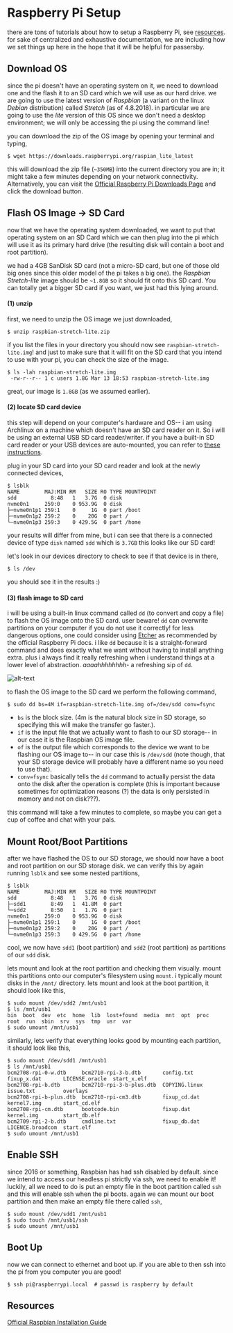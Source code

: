 # Raspberry Pi Setup
there are tons of tutorials about how to setup a Raspberry Pi, see [resources](#resources). for sake of centralized and exhaustive documentation, we are including how we set things up here in the hope that it will be helpful for passersby.

## Download OS
since the pi doesn't have an operating system on it, we need to download one and the flash it to an SD card which we will use as our hard drive. we are going to use the latest version of *Raspbian* (a variant on the linux *Debian* distribution) called *Stretch* (as of 4.8.2018). in particular we are going to use the *lite* version of this OS since we don't need a desktop environment; we will only be accessing the pi using the command line!

you can download the zip of the OS image by opening your terminal and typing,

``` shell
$ wget https://downloads.raspberrypi.org/raspian_lite_latest
```

this will download the zip file (`~350MB`) into the current directory you are in; it might take a few minutes depending on your network connectivity. Alternatively, you can visit the [Official Raspberry Pi Downloads Page](https://www.raspberrypi.org/downloads/raspbian/) and click the download button.

## Flash OS Image -> SD Card
now that we have the operating system downloaded, we want to put that operating system on an SD Card which we can then plug into the pi which will use it as its primary hard drive (the resulting disk will contain a boot and root partition).

we had a 4GB SanDisk SD card (not a micro-SD card, but one of those old big ones since this older model of the pi takes a big one). the *Raspbian Stretch-lite* image should be `~1.8GB` so it should fit onto this SD card. You can totally get a bigger SD card if you want, we just had this lying around.

#### (1) unzip
first, we need to unzip the OS image we just downloaded,

``` shell
$ unzip raspbian-stretch-lite.zip
```

if you list the files in your directory you should now see `raspbian-stretch-lite.img`! and just to make sure that it will fit on the SD card that you intend to use with your pi, you can check the size of the image.

``` shell
$ ls -lah raspbian-stretch-lite.img
 -rw-r--r-- 1 c users 1.8G Mar 13 18:53 raspbian-stretch-lite.img
```
great, our image is `1.8GB` (as we assumed earlier).

#### (2) locate SD card device
this step will depend on your computer's hardware and OS-- i am using Archlinux on a machine which doesn't have an SD card reader on it. So i will be using an external USB SD card reader/writer. if you have a built-in SD card reader or your USB devices are auto-mounted, you can refer to [these instructions](https://www.raspberrypi.org/documentation/installation/installing-images/README.md).

plug in your SD card into your SD card reader and look at the newly connected devices,

``` shell
$ lsblk
NAME        MAJ:MIN RM   SIZE RO TYPE MOUNTPOINT
sdd           8:48   1   3.7G  0 disk
nvme0n1     259:0    0 953.9G  0 disk
├─nvme0n1p1 259:1    0     1G  0 part /boot
├─nvme0n1p2 259:2    0    20G  0 part /
└─nvme0n1p3 259:3    0 429.5G  0 part /home
```
your results will differ from mine, but i can see that there is a connected device of type `disk` named `sdd` which is `3.7GB` this looks like our SD card!

let's look in our devices directory to check to see if that device is in there,

``` shell
$ ls /dev
```
you should see it in the results :)

#### (3) flash image to SD card
i will be using a built-in linux command called `dd` (to convert and copy a file) to flash the OS image onto the SD card. user beware! `dd` can overwrite partitions on your computer if you do not use it correctly! for less dangerous options, one could consider using [Etcher](https://etcher.io/) as recommended by the official Raspberry Pi docs. i like `dd` because it is a straight-forward command and does exactly what we want without having to install anything extra. plus i always find it really refreshing when i understand things at a lower level of abstraction. *aaaahhhhhhhh*- a refreshing sip of `dd`.


![alt-text](https://media.giphy.com/media/a0q8vE3WKTIzK/giphy.gif)

to flash the OS image to the SD card we perform the following command,

``` shell
$ sudo dd bs=4M if=raspbian-stretch-lite.img of=/dev/sdd conv=fsync
```

* `bs` is the block size. (4m is the natural block size in SD storage, so specifying this will make the transfer go faster.).
* `if` is the input file that we actually want to flash to our SD storage-- in our case it is the Raspbian OS image file.
* `of` is the output file which corresponds to the device we want to be flashing our OS image to-- in our case this is `/dev/sdd` (note though, that your SD storage device will probably have a different name so you need to use that).
* `conv=fsync` basically tells the `dd` command to actually persist the data onto the disk after the operation is complete (this is important because sometimes for optimization reasons (?) the data is only persisted in memory and not on disk???).

this command will take a few minutes to complete, so maybe you can get a cup of coffee and chat with your pals.

## Mount Root/Boot Partitions
after we have flashed the OS to our SD storage, we should now have a boot and root partition on our SD storage disk. we can verify this by again running `lsblk` and see some nested partitions,

``` shell
$ lsblk
NAME        MAJ:MIN RM   SIZE RO TYPE MOUNTPOINT
sdd           8:48   1   3.7G  0 disk
├─sdd1        8:49   1  41.8M  0 part
└─sdd2        8:50   1   1.7G  0 part
nvme0n1     259:0    0 953.9G  0 disk
├─nvme0n1p1 259:1    0     1G  0 part /boot
├─nvme0n1p2 259:2    0    20G  0 part /
└─nvme0n1p3 259:3    0 429.5G  0 part /home
```
cool, we now have `sdd1` (boot partition) and `sdd2` (root partition) as partitions of our `sdd` disk.

lets mount and look at the root partition and checking them visually. mount this partitions onto our computer's filesystem using `mount`. i typically mount disks in the `/mnt/` directory. lets mount and look at the boot partition, it should look like this,

``` shell
$ sudo mount /dev/sdd2 /mnt/usb1
$ ls /mnt/usb1
bin  boot  dev  etc  home  lib  lost+found  media  mnt  opt  proc  root  run  sbin  srv  sys  tmp  usr  var
$ sudo umount /mnt/usb1
```

similarly, lets verify that everything looks good by mounting each partition, it should look like this,
``` shell
$ sudo mount /dev/sdd1 /mnt/usb1
$ ls /mnt/usb1
bcm2708-rpi-0-w.dtb     bcm2710-rpi-3-b.dtb       config.txt     fixup_x.dat       LICENSE.oracle  start_x.elf
bcm2708-rpi-b.dtb       bcm2710-rpi-3-b-plus.dtb  COPYING.linux  issue.txt         overlays
bcm2708-rpi-b-plus.dtb  bcm2710-rpi-cm3.dtb       fixup_cd.dat   kernel7.img       start_cd.elf
bcm2708-rpi-cm.dtb      bootcode.bin              fixup.dat      kernel.img        start_db.elf
bcm2709-rpi-2-b.dtb     cmdline.txt               fixup_db.dat   LICENCE.broadcom  start.elf
$ sudo umount /mnt/usb1
```

## Enable SSH
since 2016 or something, Raspbian has had ssh disabled by default. since we intend to access our headless pi strictly via ssh, we need to enable it! luckily, all we need to do is put an empty file in the boot partition called `ssh` and this will enable ssh when the pi boots. again we can mount our boot partition and then make an empty file there called `ssh`,

``` shell
$ sudo mount /dev/sdd1 /mnt/usb1
$ sudo touch /mnt/usb1/ssh
$ sudo umount /mnt/usb1
```

## Boot Up
now we can connect to ethernet and boot up. if you are able to then ssh into the pi from you computer you are good!

``` shell
$ ssh pi@raspberrypi.local  # passwd is raspberry by default
```

## Resources
[Official Raspbian Installation Guide](https://www.raspberrypi.org/documentation/installation/installing-images/README.md)
